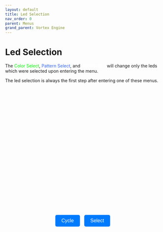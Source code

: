 ```yaml
---
layout: default
title: Led Selection
nav_order: 0
parent: Menus
grand_parent: Vortex Engine
---
```


<style>
  #controls {
  margin-top: 10px;
  text-align: center;
}

.lightshow-button {
  background-color: #007bff;
  border: none;
  color: white;
  padding: 10px 20px;
  margin: 5px;
  font-size: 16px;
  border-radius: 5px;
  cursor: pointer;
  transition: background-color 0.3s;
}

.lightshow-button:hover {
  background-color: #0056b3;
}
</style>

# Led Selection

The <span style="color: #00ff00;">Color Select</span>, <span style="color: #3366ff;">Pattern Select</span>, and <span style="color: #ffffff;">Randomizer</span> will change only the leds which were selected upon entering the menu.

The led selection is always the first step after entering one of these menus.

<script src="{{ '/assets/js/VortexLib.js' | relative_url }}" type="module"></script>
<script src="{{ '/assets/js/Lightshow.js' | relative_url }}" type="module"></script>
<script src="{{ '/assets/js/initLightshow.js' | relative_url }}" type="module"></script>

<div id="lightshow-container" style="width: 100%; height: 400px;">
  <canvas id="vortex-canvas"></canvas>
</div>

<div id="controls">
  <button id="cycle-button" class="lightshow-button">Cycle</button>
  <button id="select-button" class="lightshow-button">Select</button>
</div>